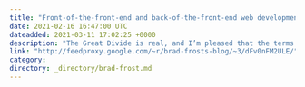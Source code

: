 ```yaml
---
title: "Front-of-the-front-end and back-of-the-front-end web development"
date: 2021-02-16 16:47:00 UTC
dateadded: 2021-03-11 17:02:25 +0000
description: "The Great Divide is real, and I’m pleased that the terms “front-of-the-front-end” and “back-of-the-front-end” have gained traction ever since I quipped about them on the Shop Talk Show. A few of my clients have actually moved away from a culture […]"
link: "http://feedproxy.google.com/~r/brad-frosts-blog/~3/dFv0nFM2ULE/"
category:
directory: _directory/brad-frost.md
---
```

